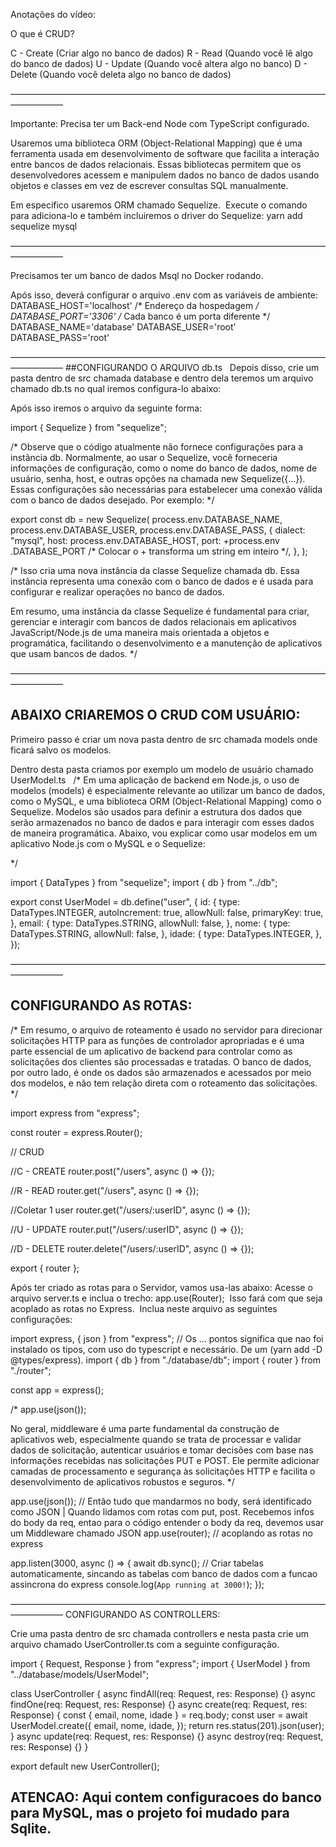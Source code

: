 Anotações do vídeo:

O que é CRUD?

C - Create (Criar algo no banco de dados)
R - Read (Quando você lê algo do banco de dados)
U - Update (Quando você altera algo no banco)
D - Delete (Quando você deleta algo no banco de dados)

——————————————————————————————————————————

Importante: Precisa ter um Back-end Node com TypeScript configurado.

Usaremos uma biblioteca ORM (Object-Relational Mapping) que é uma ferramenta usada em desenvolvimento de software que facilita a interação entre bancos de dados relacionais. Essas bibliotecas permitem que os desenvolvedores acessem e manipulem dados no banco de dados usando objetos e classes em vez de escrever consultas SQL manualmente.

Em especifico usaremos ORM chamado Sequelize.  Execute o comando para adiciona-lo e também incluiremos o driver do Sequelize: yarn add sequelize mysql 

——————————————————————————————————————————

Precisamos ter um banco de dados Msql no Docker rodando.

Após isso, deverá configurar o arquivo .env com as variáveis de ambiente:  DATABASE_HOST='localhost' /* Endereço da hospedagem */ 
DATABASE_PORT='3306' /* Cada banco é um porta diferente */
DATABASE_NAME='database'
DATABASE_USER='root'
DATABASE_PASS='root'

——————————————————————————————————————————
##CONFIGURANDO O ARQUIVO db.ts   Depois disso, crie um pasta dentro de src chamada database e dentro dela teremos um arquivo chamado db.ts no qual iremos configura-lo abaixo:

Após isso iremos o arquivo da seguinte forma:

import { Sequelize } from "sequelize";


/*
Observe que o código atualmente não fornece configurações para a instância db. Normalmente, ao usar
 o Sequelize, você forneceria informações de configuração, como o nome do banco de dados, nome de usuário,
senha, host, e outras opções na chamada new Sequelize({...}). Essas configurações são necessárias para
estabelecer uma conexão válida com o banco de dados desejado. Por exemplo: 
*/

export const db = new Sequelize(
  process.env.DATABASE_NAME,
  process.env.DATABASE_USER,
  process.env.DATABASE_PASS,
  {
    dialect: "mysql",
    host: process.env.DATABASE_HOST,
    port: +process.env
      .DATABASE_PORT /* Colocar o + transforma um string em inteiro */,
  },
);

/*
Isso cria uma nova instância da classe Sequelize chamada db. Essa instância representa 
uma conexão com o banco de dados e é usada para configurar e realizar operações no banco de dados. 
 
Em resumo, uma instância da classe Sequelize é fundamental para criar, gerenciar e 
interagir com bancos de dados relacionais em aplicativos JavaScript/Node.js de uma 
maneira mais orientada a objetos e programática, facilitando o desenvolvimento e a 
manutenção de aplicativos que usam bancos de dados.
*/

——————————————————————————————————————————
## ABAIXO CRIAREMOS O CRUD COM USUÁRIO:

Primeiro passo é criar um nova pasta dentro de src chamada models onde ficará salvo os modelos.

Dentro desta pasta criamos por exemplo um modelo de usuário chamado UserModel.ts   /* 
Em uma aplicação de backend em Node.js, o uso de modelos (models) é especialmente 
relevante ao utilizar um banco de dados, como o MySQL, e uma biblioteca 
ORM (Object-Relational Mapping) como o Sequelize. Modelos são usados para definir 
a estrutura dos dados que serão armazenados no banco de dados e para interagir com 
esses dados de maneira programática. Abaixo, vou explicar como usar modelos em um 
aplicativo Node.js com o MySQL e o Sequelize:

*/

import { DataTypes } from "sequelize";
import { db } from "../db";

export const UserModel = db.define("user", {
  id: {
    type: DataTypes.INTEGER,
    autoIncrement: true,
    allowNull: false,
    primaryKey: true,
  },
  email: {
    type: DataTypes.STRING,
    allowNull: false,
  },
  nome: {
    type: DataTypes.STRING,
    allowNull: false,
  },
  idade: {
    type: DataTypes.INTEGER,
  },
});

——————————————————————————————————————————
## CONFIGURANDO AS ROTAS:

/*
Em resumo, o arquivo de roteamento é usado no servidor para direcionar solicitações 
HTTP para as funções de controlador apropriadas e é uma parte essencial de um 
aplicativo de backend para controlar como as solicitações dos clientes são processadas 
e tratadas. O banco de dados, por outro lado, é onde os dados são armazenados e 
acessados por meio dos modelos, e não tem relação direta com o roteamento das 
solicitações.
*/

import express from "express";

const router = express.Router();

// CRUD

//C - CREATE
router.post("/users", async () => {});

//R - READ
router.get("/users", async () => {});

//Coletar 1 user
router.get("/users/:userID", async () => {});

//U - UPDATE
router.put("/users/:userID", async () => {});

//D - DELETE
router.delete("/users/:userID", async () => {});

export { router };


Após ter criado as rotas para o Servidor, vamos usa-las abaixo: Acesse o arquivo server.ts e inclua o trecho: app.use(Router);
 Isso fará com que seja acoplado as rotas no Express.  Inclua neste arquivo as seguintes configurações:

import express, { json } from "express"; // Os ... pontos significa que nao foi instalado os tipos, com uso do typescript e necessário. De um (yarn add -D @types/express).
import { db } from "./database/db";
import { router } from "./router";

const app = express();

/* 
app.use(json());

No geral, middleware é uma parte fundamental da construção de aplicativos web, especialmente quando se trata de 
processar e validar dados de solicitação, autenticar usuários e tomar decisões com base nas informações recebidas
nas solicitações PUT e POST. Ele permite adicionar camadas de processamento e segurança às solicitações HTTP
 e facilita o desenvolvimento de aplicativos robustos e seguros.
*/

app.use(json()); // Então tudo que mandarmos no body, será identificado como JSON | Quando lidamos com rotas com put, post. Recebemos infos do body da req, entao para o código entender o body da req, devemos usar um Middleware chamado JSON
app.use(router); // acoplando as rotas no express

app.listen(3000, async () => {
  await db.sync(); // Criar tabelas automaticamente, sincando as tabelas com banco de dados com a funcao assincrona do express
  console.log(`App running at 3000!`);
});

——————————————————————————————————————————
CONFIGURANDO AS CONTROLLERS:

Crie uma pasta dentro de src chamada controllers e nesta pasta crie um arquivo chamado UserController.ts com a seguinte configuração. 

import { Request, Response } from "express";
import { UserModel } from "../database/models/UserModel";

class UserController {
  async findAll(req: Request, res: Response) {}
  async findOne(req: Request, res: Response) {}
  async create(req: Request, res: Response) {
    const { email, nome, idade } = req.body;
    const user = await UserModel.create({
      email,
      nome,
      idade,
    });
    return res.status(201).json(user);
  }
  async update(req: Request, res: Response) {}
  async destroy(req: Request, res: Response) {}
}

export default new UserController();


## ATENCAO: Aqui contem configuracoes do banco para MySQL, mas o projeto foi mudado para Sqlite.
